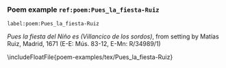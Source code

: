 ### Poem example `ref:poem:Pues_la_fiesta-Ruiz`
`label:poem:Pues_la_fiesta-Ruiz`

*Pues la fiesta del Niño es (Villancico de los sordos)*, from setting by Matías
Ruiz, Madrid, 1671 (E-E: Mús. 83-12, E-Mn: R/34989/1)

\includeFloatFile{poem-examples/tex/Pues_la_fiesta-Ruiz}

